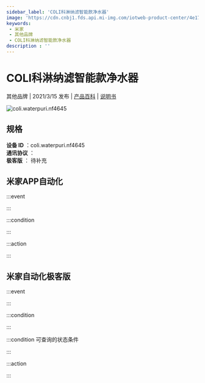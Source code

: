 ```yaml
---
sidebar_label: 'COLI科淋纳滤智能款净水器'
image: 'https://cdn.cnbj1.fds.api.mi-img.com/iotweb-product-center/4e177f5ad00f09a2732dea18ce86af59_3333456.png?GalaxyAccessKeyId=AKVGLQWBOVIRQ3XLEW&Expires=9223372036854775807&Signature=9TC2pUvJ/Zmh3OjFz8ic5pxfovU='
keywords: 
 - 米家
 - 其他品牌
 - COLI科淋纳滤智能款净水器
description : ''
---
```

# COLI科淋纳滤智能款净水器

其他品牌 | 2021/3/15 发布 | [产品百科](https://home.mi.com/webapp/content/baike/product/index.html?model=coli.waterpuri.nf4645/) | [说明书](https://home.mi.com/views/introduction.html?model=coli.waterpuri.nf4645&region=cn)

![coli.waterpuri.nf4645](https://cdn.cnbj1.fds.api.mi-img.com/iotweb-product-center/4e177f5ad00f09a2732dea18ce86af59_3333456.png?GalaxyAccessKeyId=AKVGLQWBOVIRQ3XLEW&Expires=9223372036854775807&Signature=9TC2pUvJ/Zmh3OjFz8ic5pxfovU=)

## 规格  
> 
**设备 ID** ：coli.waterpuri.nf4645  
**通讯协议** ：  
**极客版**  ： 待补充 


## 米家APP自动化  

:::event  

:::

:::condition  

:::

:::action   

:::

## 米家自动化极客版  

:::event  

:::

:::condition  

:::

:::condition 可查询的状态条件  

:::

:::action  

:::

        
